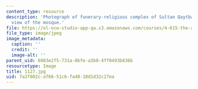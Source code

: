 ```yaml
---
content_type: resource
description: 'Photograph of funerary-religious complex of Sultan Qaytbay: general
  view of the mosque.'
file: https://ol-ocw-studio-app-qa.s3.amazonaws.com/courses/4-615-the-architecture-of-cairo-spring-2002/7a2f802caf6651c6fa4818d1d32c27ea_1127.jpg
file_type: image/jpeg
image_metadata:
  caption: ''
  credit: ''
  image-alt: ''
parent_uid: 6903e2f5-731a-0bfe-a3b8-4ff0493b836b
resourcetype: Image
title: 1127.jpg
uid: 7a2f802c-af66-51c6-fa48-18d1d32c27ea
---
```

